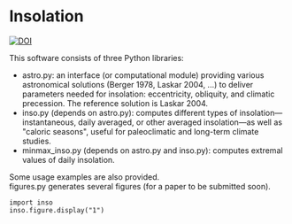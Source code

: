 # Insolation


[![DOI](https://zenodo.org/badge/DOI/10.5281/zenodo.15682056.svg)](https://doi.org/10.5281/zenodo.15682056)

This software consists of three Python libraries:

* astro.py: an interface (or computational module) providing various astronomical solutions (Berger 1978, Laskar 2004, ...) to deliver parameters needed for insolation: eccentricity, obliquity, and climatic precession. The reference solution is Laskar 2004.
* inso.py (depends on astro.py): computes different types of insolation—instantaneous, daily averaged, or other averaged insolation—as well as "caloric seasons", useful for paleoclimatic and long-term climate studies.
* minmax_inso.py (depends on astro.py and inso.py): computes extremal values of daily insolation.

Some usage examples are also provided.  
figures.py generates several figures (for a paper to be submitted soon).
```
import inso
inso.figure.display("1")
```
